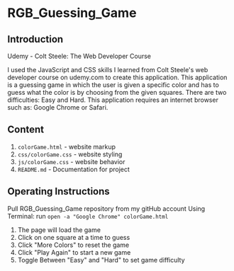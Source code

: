 # RGB_Guessing_Game

## Introduction

Udemy - Colt Steele: The Web Developer Course

I used the JavaScript and CSS skills I learned from Colt Steele's web developer course on udemy.com to create this application.
This application is a guessing game in which the user is given a specific color and has to guess what the color is by choosing from  the given squares.
There are two difficulties: Easy and Hard.
This application requires an internet browser such as: Google Chrome or Safari.

## Content

1. `colorGame.html` - website markup
2. `css/colorGame.css` - website styling
3. `js/colorGame.css` - website behavior
4. `README.md` - Documentation for project

## Operating Instructions

Pull RGB_Guessing_Game repository from my gitHub account
Using Terminal: run `open -a "Google Chrome" colorGame.html`

1. The page will load the game
2. Click on one square at a time to guess
3. Click "More Colors" to reset the game
4. Click  "Play Again" to start a new game
5. Toggle Between "Easy" and "Hard" to set game difficulty


